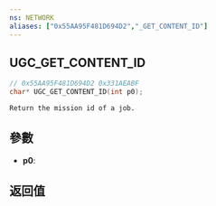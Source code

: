 ```yaml
---
ns: NETWORK
aliases: ["0x55AA95F481D694D2","_GET_CONTENT_ID"]
---
```

## UGC_GET_CONTENT_ID

```c
// 0x55AA95F481D694D2 0x331AEABF
char* UGC_GET_CONTENT_ID(int p0);
```

```
Return the mission id of a job.
```

## 參數
* **p0**: 

## 返回值
